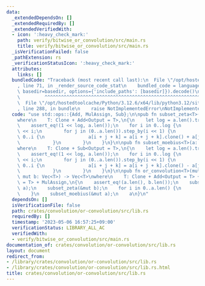 ```yaml
---
data:
  _extendedDependsOn: []
  _extendedRequiredBy: []
  _extendedVerifiedWith:
  - icon: ':heavy_check_mark:'
    path: verify/bitwise_or_convolution/src/main.rs
    title: verify/bitwise_or_convolution/src/main.rs
  _isVerificationFailed: false
  _pathExtension: rs
  _verificationStatusIcon: ':heavy_check_mark:'
  attributes:
    links: []
  bundledCode: "Traceback (most recent call last):\n  File \"/opt/hostedtoolcache/Python/3.12.6/x64/lib/python3.12/site-packages/onlinejudge_verify/documentation/build.py\"\
    , line 71, in _render_source_code_stat\n    bundled_code = language.bundle(stat.path,\
    \ basedir=basedir, options={'include_paths': [basedir]}).decode()\n          \
    \         ^^^^^^^^^^^^^^^^^^^^^^^^^^^^^^^^^^^^^^^^^^^^^^^^^^^^^^^^^^^^^^^^^^^^^^^^^^^^^^^^^\n\
    \  File \"/opt/hostedtoolcache/Python/3.12.6/x64/lib/python3.12/site-packages/onlinejudge_verify/languages/rust.py\"\
    , line 288, in bundle\n    raise NotImplementedError\nNotImplementedError\n"
  code: "use std::ops::{Add, MulAssign, Sub};\n\npub fn subset_zeta<T>(a: &mut [T])\n\
    where\n    T: Clone + Add<Output = T>,\n{\n    let log = a.len().trailing_zeros();\n\
    \    assert_eq!(1 << log, a.len());\n    for i in 0..log {\n        let i = 1\
    \ << i;\n        for j in (0..a.len()).step_by(i << 1) {\n            for k in\
    \ 0..i {\n                a[i + j + k] = a[i + j + k].clone() + a[j + k].clone();\n\
    \            }\n        }\n    }\n}\n\npub fn subset_moebius<T>(a: &mut [T])\n\
    where\n    T: Clone + Sub<Output = T>,\n{\n    let log = a.len().trailing_zeros();\n\
    \    assert_eq!(1 << log, a.len());\n    for i in 0..log {\n        let i = 1\
    \ << i;\n        for j in (0..a.len()).step_by(i << 1) {\n            for k in\
    \ 0..i {\n                a[i + j + k] = a[i + j + k].clone() - a[j + k].clone();\n\
    \            }\n        }\n    }\n}\n\npub fn or_convolution<T>(mut a: Vec<T>,\
    \ mut b: Vec<T>) -> Vec<T>\nwhere\n    T: Clone + Add<Output = T> + Sub<Output\
    \ = T> + MulAssign,\n{\n    assert_eq!(a.len(), b.len());\n    subset_zeta(&mut\
    \ a);\n    subset_zeta(&mut b);\n    for i in 0..a.len() {\n        a[i] *= b[i].clone();\n\
    \    }\n    subset_moebius(&mut a);\n    a\n}\n"
  dependsOn: []
  isVerificationFile: false
  path: crates/convolution/or-convolution/src/lib.rs
  requiredBy: []
  timestamp: '2023-05-06 16:57:25+09:00'
  verificationStatus: LIBRARY_ALL_AC
  verifiedWith:
  - verify/bitwise_or_convolution/src/main.rs
documentation_of: crates/convolution/or-convolution/src/lib.rs
layout: document
redirect_from:
- /library/crates/convolution/or-convolution/src/lib.rs
- /library/crates/convolution/or-convolution/src/lib.rs.html
title: crates/convolution/or-convolution/src/lib.rs
---
```

